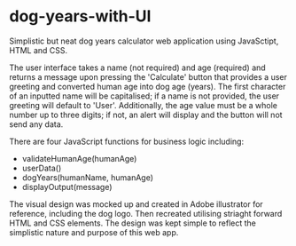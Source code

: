 # dog-years-with-UI
Simplistic but neat dog years calculator web application using JavaSctipt, HTML and CSS.

The user interface takes a name (not required) and age (required) and returns a message upon pressing the 'Calculate'
button that provides a user greeting and converted human age into dog age (years). The first character of an inputted name
will be capitalised; if a name is not provided, the user greeting will default to 'User'. Additionally, the age value 
must be a whole number up to three digits; if not, an alert will display and the button will not send any data.

There are four JavaScript functions for business logic including:
- validateHumanAge(humanAge)
- userData()
- dogYears(humanName, humanAge)
- displayOutput(message)

The visual design was mocked up and created in Adobe illustrator for reference, including the dog logo. Then recreated 
utilising striaght forward HTML and CSS elements. The design was kept simple to reflect the simplistic nature and purpose
of this web app.
